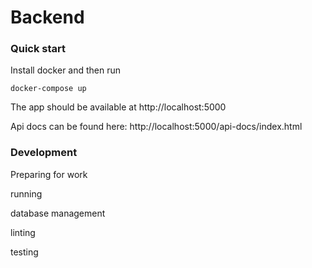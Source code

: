 
# Backend

### Quick start
Install docker and then run

```
docker-compose up
```

The app should be available at http://localhost:5000

Api docs can be found here: http://localhost:5000/api-docs/index.html

### Development

Preparing for work

running

database management

linting

testing


